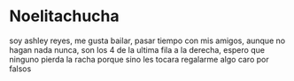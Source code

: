 # Noelitachucha
soy ashley reyes, me gusta bailar, pasar tiempo con mis amigos, aunque no hagan nada nunca, son los 4 de la ultima fila a la derecha, espero que ninguno pierda la racha porque sino les tocara regalarme algo caro por falsos
